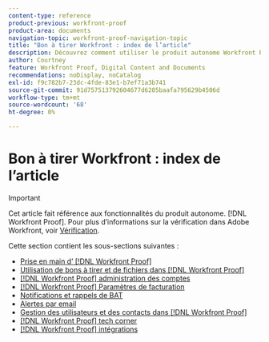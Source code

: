 ```yaml
---
content-type: reference
product-previous: workfront-proof
product-area: documents
navigation-topic: workfront-proof-navigation-topic
title: "Bon à tirer Workfront : index de l’article"
description: Découvrez comment utiliser le produit autonome Workfront Proof.
author: Courtney
feature: Workfront Proof, Digital Content and Documents
recommendations: noDisplay, noCatalog
exl-id: f9c782b7-23dc-4fde-83e1-b7ef71a3b741
source-git-commit: 91d757513792604677d6285baafa795629b4506d
workflow-type: tm+mt
source-wordcount: '68'
ht-degree: 0%

---
```


# Bon à tirer Workfront : index de l’article

<!-- Audited: 12/2023 -->

>[!IMPORTANT]
>
>Cet article fait référence aux fonctionnalités du produit autonome. [!DNL Workfront Proof]. Pour plus d’informations sur la vérification dans Adobe Workfront, voir [Vérification](../review-and-approve-work/proofing/proofing.md).

Cette section contient les sous-sections suivantes :

* [Prise en main d’ [!DNL Workfront Proof]](../workfront-proof/wp-getstarted/getting-started-with-workfront-proof.md)
* [Utilisation de bons à tirer et de fichiers dans [!DNL Workfront Proof]](../workfront-proof/wp-work-proofsfiles/wp-work-proofs-files.md)
* [[!DNL Workfront Proof] administration des comptes](../workfront-proof/wp-acct-admin/wp-account-admin.md)
* [[!DNL Workfront Proof] Paramètres de facturation](../workfront-proof/wp-billingsettings/wp-billing-settings.md)
* [Notifications et rappels de BAT](../workfront-proof/wp-emailsntfctns/wp-emails-and-notifications.md)
* [Alertes par email](../workfront-proof/wp-emailsntfctns/email-alerts/email-alerts.md)
* [Gestion des utilisateurs et des contacts dans [!DNL Workfront Proof]](../workfront-proof/wp-mnguserscontacts/manage-user-contacts.md)
* [[!DNL Workfront Proof] tech corner](../workfront-proof/wp-tech-corner/tech-corner.md)
* [[!DNL Workfront Proof] intégrations](../workfront-proof/wp-integrations/wp-integrations.md)
